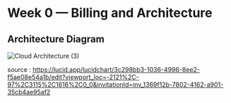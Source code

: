 # Week 0 — Billing and Architecture

## Architecture Diagram

![Cloud Architecture (3)](https://user-images.githubusercontent.com/67248935/218667247-eccfc8be-d910-4eb8-82fd-588fa505dc47.jpeg)



source : https://lucid.app/lucidchart/3c298bb3-1036-4996-8ee2-f5ae08e54a1b/edit?viewport_loc=-2121%2C-97%2C3115%2C1616%2C0_0&invitationId=inv_1369f12b-7802-4162-a901-35cb4ae95af2



